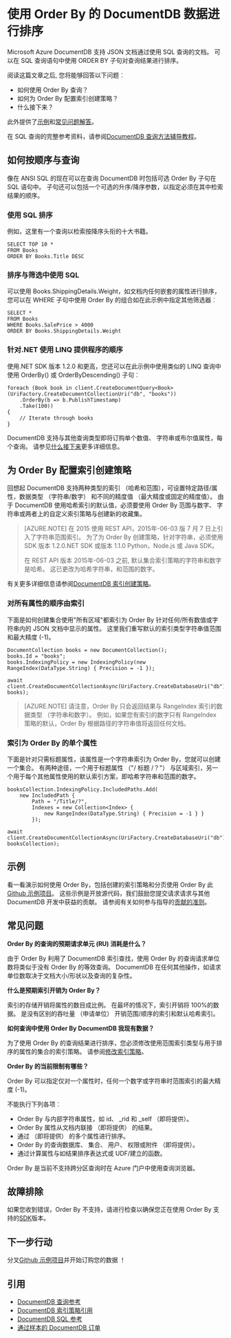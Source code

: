 <properties 
    pageTitle="使用 Order By DocumentDB 数据排序 |Microsoft Azure" 
    description="了解如何使用 ORDER BY DocumentDB 查询中 LINQ 和 SQL，以及如何指定 ORDER BY 的查询的索引策略。" 
    services="documentdb" 
    authors="arramac" 
    manager="jhubbard" 
    editor="cgronlun" 
    documentationCenter=""/>

<tags 
    ms.service="documentdb" 
    ms.workload="data-services" 
    ms.tgt_pltfrm="na" 
    ms.devlang="na" 
    ms.topic="article" 
    ms.date="10/03/2016" 
    ms.author="arramac"/>

# <a name="sorting-documentdb-data-using-order-by"></a>使用 Order By 的 DocumentDB 数据进行排序
Microsoft Azure DocumentDB 支持 JSON 文档通过使用 SQL 查询的文档。 可以在 SQL 查询语句中使用 ORDER BY 子句对查询结果进行排序。

阅读这篇文章之后, 您将能够回答以下问题︰ 

- 如何使用 Order By 查询？
- 如何为 Order By 配置索引创建策略？
- 什么接下来？

此外提供了[示例](#samples)和[常见问题解答](#faq)。

在 SQL 查询的完整参考资料，请参阅[DocumentDB 查询方法辅导教程](documentdb-sql-query.md)。

## <a name="how-to-query-with-order-by"></a>如何按顺序与查询
像在 ANSI SQL 的现在可以在查询 DocumentDB 时包括可选 Order By 子句在 SQL 语句中。 子句还可以包括一个可选的升序/降序参数，以指定必须在其中检索结果的顺序。 

### <a name="ordering-using-sql"></a>使用 SQL 排序
例如，这里有一个查询以检索按降序头衔的十大书籍。 

    SELECT TOP 10 * 
    FROM Books 
    ORDER BY Books.Title DESC

### <a name="ordering-using-sql-with-filtering"></a>排序与筛选中使用 SQL
可以使用 Books.ShippingDetails.Weight，如文档内任何嵌套的属性进行排序，您可以在 WHERE 子句中使用 Order By 的组合如在此示例中指定其他筛选器︰

    SELECT * 
    FROM Books 
    WHERE Books.SalePrice > 4000
    ORDER BY Books.ShippingDetails.Weight

### <a name="ordering-using-the-linq-provider-for-net"></a>针对.NET 使用 LINQ 提供程序的顺序
使用.NET SDK 版本 1.2.0 和更高，您还可以在此示例中使用类似的 LINQ 查询中使用 OrderBy() 或 OrderByDescending() 子句︰

    foreach (Book book in client.CreateDocumentQuery<Book>(UriFactory.CreateDocumentCollectionUri("db", "books"))
        .OrderBy(b => b.PublishTimestamp)
        .Take(100))
    {
        // Iterate through books
    }

DocumentDB 支持与其他查询类型即将订购单个数值、 字符串或布尔值属性，每个查询。 请参见[什么接下来](#Whats_coming_next)更多详细信息。

## <a name="configure-an-indexing-policy-for-order-by"></a>为 Order By 配置索引创建策略

回想起 DocumentDB 支持两种类型的索引 （哈希和范围），可设置特定路径/属性，数据类型 （字符串/数字） 和不同的精度值 （最大精度或固定的精度值）。 由于 DocumentDB 使用哈希索引的默认值，必须要使用 Order By 范围与数字、 字符串或两者上的自定义索引策略与创建新的收藏集。 

>[AZURE.NOTE] 在 2015 使用 REST API，2015年-06-03 版 7 月 7 日上引入了字符串范围索引。 为了为 Order By 创建策略，针对字符串，必须使用 SDK 版本 1.2.0.NET SDK 或版本 1.1.0 Python，Node.js 或 Java SDK。
>
>在 REST API 版本 2015年-06-03 之前, 默认集合索引策略的字符串和数字是哈希。 这已更改为哈希字符串，和范围的数字。 

有关更多详细信息请参阅[DocumentDB 索引创建策略](documentdb-indexing-policies.md)。

### <a name="indexing-for-order-by-against-all-properties"></a>对所有属性的顺序由索引
下面是如何创建集合使用"所有区域"都索引为 Order By 针对任何/所有数值或字符串内的 JSON 文档中显示的属性。 这里我们重写默认的索引类型字符串值范围和最大精度 (-1)。
                   
    DocumentCollection books = new DocumentCollection();
    books.Id = "books";
    books.IndexingPolicy = new IndexingPolicy(new RangeIndex(DataType.String) { Precision = -1 });
    
    await client.CreateDocumentCollectionAsync(UriFactory.CreateDatabaseUri("db"), books);  

>[AZURE.NOTE] 请注意，Order By 只会返回结果与 RangeIndex 索引的数据类型 （字符串和数字）。 例如，如果您有索引的数字只有 RangeIndex 策略的默认，Order By 根据路径的字符串值将返回任何文档。

### <a name="indexing-for-order-by-for-a-single-property"></a>索引为 Order By 的单个属性
下面是针对只需标题属性，该属性是一个字符串索引为 Order By，您就可以创建一个集合。 有两种途径，一个用于标题属性 （"/ 标题 /？"） 与区域索引，另一个用于每个其他属性使用的默认索引方案，即哈希字符串和范围的数字。                    
    
    booksCollection.IndexingPolicy.IncludedPaths.Add(
        new IncludedPath { 
            Path = "/Title/?", 
            Indexes = new Collection<Index> { 
                new RangeIndex(DataType.String) { Precision = -1 } } 
            });
    
    await client.CreateDocumentCollectionAsync(UriFactory.CreateDatabaseUri("db"), booksCollection);  


## <a name="samples"></a>示例
看一看演示如何使用 Order By，包括创建的索引策略和分页使用 Order By 此[Github 示例项目](https://github.com/Azure/azure-documentdb-dotnet/tree/master/samples/code-samples/Queries)。 这些示例是开放源代码，我们鼓励您提交请求请求与其他 DocumentDB 开发中获益的贡献。 请参阅有关如何参与指导的[贡献的准则](https://github.com/Azure/azure-documentdb-net/blob/master/Contributing.md)。  

## <a name="faq"></a>常见问题

**Order By 的查询的预期请求单元 (RU) 消耗是什么？**

由于 Order By 利用了 DocumentDB 索引查找，使用 Order By 的查询请求单位数将类似于没有 Order By 的等效查询。 DocumentDB 在任何其他操作，如请求单位数取决于文档大小/形状以及查询的复杂性。 


**什么是预期索引开销为 Order By？**

索引的存储开销将属性的数目成比例。 在最坏的情况下，索引开销将 100%的数据。 是没有区别的吞吐量 （申请单位） 开销范围/顺序的索引和默认哈希索引。

**如何查询中使用 Order By DocumentDB 我现有数据？**

为了使用 Order By 的查询结果进行排序，您必须修改使用范围索引类型与用于排序的属性的集合的索引策略。 请参阅[修改索引策略](documentdb-indexing-policies.md#modifying-the-indexing-policy-of-a-collection)。 

**Order By 的当前限制有哪些？**

Order By 可以指定仅对一个属性时，任何一个数字或字符串时范围索引的最大精度 (-1)。

不能执行下列各项︰
 
- Order By 与内部字符串属性，如 id、 _rid 和 _self （即将提供）。
- Order By 属性从文档内联接 （即将提供） 的结果。
- 通过 （即将提供） 的多个属性进行排序。
- Order By 的查询数据库、 集合、 用户、 权限或附件 （即将提供）。
- 通过计算属性与如结果排序表达式或 UDF/建立的函数。

Order By 是当前不支持跨分区查询时在 Azure 门户中使用查询浏览器。

## <a name="troubleshooting"></a>故障排除

如果您收到错误，Order By 不支持，请进行检查以确保您正在使用 Order By 支持的[SDK](documentdb-sdk-dotnet.md)版本。 

## <a name="next-steps"></a>下一步行动

分叉[Github 示例项目](https://github.com/Azure/azure-documentdb-dotnet/tree/master/samples/code-samples/Queries)并开始订购您的数据 ！ 

## <a name="references"></a>引用
* [DocumentDB 查询参考](documentdb-sql-query.md)
* [DocumentDB 索引策略引用](documentdb-indexing-policies.md)
* [DocumentDB SQL 参考](https://msdn.microsoft.com/library/azure/dn782250.aspx)
* [通过样本的 DocumentDB 订单](https://github.com/Azure/azure-documentdb-dotnet/tree/master/samples/code-samples/Queries)
 

